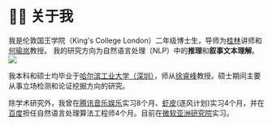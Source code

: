 # 👨‍🎓 关于我

我是伦敦国王学院（King's College London）二年级博士生，导师为[桂林](https://sites.google.com/view/lin-gui/about-me)讲师和[何瑜岚](https://sites.google.com/view/yulanhe)教授。
我的研究方向为自然语言处理（NLP）中的**推理**和**叙事文本理解**。<a href='https://scholar.google.com/citations?user=56n5-gEAAAAJ'><img src="https://img.shields.io/endpoint?logo=Google%20Scholar&url=https%3A%2F%2Fcdn.jsdelivr.net%2Fgh%2Falickzhu%2Falickzhu.github.io%40google-scholar-stats%2Fgs_data_shieldsio.json&labelColor=f6f6f6&color=9cf&style=flat&label=citations"></a>

我本科和硕士均毕业于[哈尔滨工业大学（深圳）](https://www.hitsz.edu.cn/)，师从[徐睿峰](http://faculty.hitsz.edu.cn/xuruifeng)教授。硕士期间主要从事立场检测和论证挖掘方向的研究。

除学术研究外，我曾在[腾讯音乐娱乐](https://www.tencentmusic.com/en-us/)实习8个月、[虾皮](https://www.sea.com/products/shopee)(逐风计划)实习4个月，并在[百度](https://usa.baidu.com/)担任自然语言处理算法工程师4个月。目前在[微软亚洲研究院](https://www.microsoft.com/en-us/research/lab/microsoft-research-asia/)实习。 